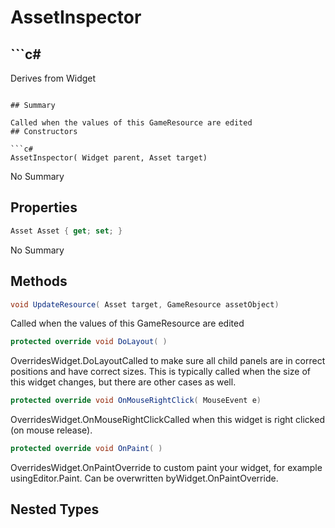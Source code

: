 # AssetInspector

## ```c#
Derives from Widget
```

## Summary

Called when the values of this GameResource are edited
## Constructors

```c#
AssetInspector( Widget parent, Asset target) 
```
No Summary
## Properties

```c#
Asset Asset { get; set; } 
```
No Summary
## Methods

```c#
void UpdateResource( Asset target, GameResource assetObject) 
```
Called when the values of this GameResource are edited
```c#
protected override void DoLayout( ) 
```
OverridesWidget.DoLayoutCalled to make sure all child panels are in correct positions and have correct sizes.
This is typically called when the size of this widget changes, but there are other cases as well.
```c#
protected override void OnMouseRightClick( MouseEvent e) 
```
OverridesWidget.OnMouseRightClickCalled when this widget is right clicked (on mouse release).
```c#
protected override void OnPaint( ) 
```
OverridesWidget.OnPaintOverride to custom paint your widget, for example usingEditor.Paint. Can be overwritten byWidget.OnPaintOverride.
## Nested Types

